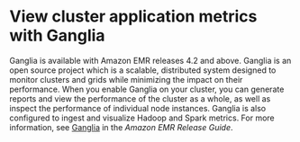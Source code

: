 # View cluster application metrics with Ganglia<a name="ViewingGangliaMetrics"></a>

Ganglia is available with Amazon EMR releases 4\.2 and above\. Ganglia is an open source project which is a scalable, distributed system designed to monitor clusters and grids while minimizing the impact on their performance\. When you enable Ganglia on your cluster, you can generate reports and view the performance of the cluster as a whole, as well as inspect the performance of individual node instances\. Ganglia is also configured to ingest and visualize Hadoop and Spark metrics\. For more information, see [Ganglia](https://docs.aws.amazon.com/emr/latest/ReleaseGuide/emr-ganglia.html) in the *Amazon EMR Release Guide*\.